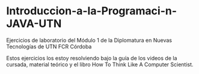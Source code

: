 # Introduccion-a-la-Programaci-n-JAVA-UTN
Ejercicios de laboratorio del Módulo 1 de la Diplomatura en Nuevas Tecnologías de UTN FCR Córdoba

Estos ejercicios los estoy resolviendo bajo la guía de los videos de la cursada, material teórico y el libro How To Think Like A Computer Scientist.
